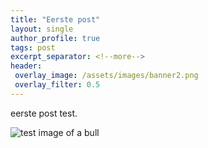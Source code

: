 ```yaml
---
title: "Eerste post"
layout: single
author_profile: true
tags: post
excerpt_separator: <!--more-->
header:
 overlay_image: /assets/images/banner2.png
 overlay_filter: 0.5
---
```

eerste post test. <!--more-->

![test image of a bull]({{page.image}})